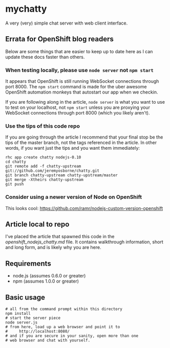 # mychatty

A very (very) simple chat server with web client interface.



## Errata for OpenShift blog readers

Below are some things that are easier to keep up to date here as I can update these docs faster than others.

### When testing locally, please use `node server` not `npm start`

It appears that OpenShift is still running WebSocket connections through port 8000. The `npm start` command is made for the uber awesome OpenShift automation monkeys that autostart our app when we checkin.

If you are following along in the article, `node server` is what you want to use to test on your localhost, not `npm start` unless you are proxying your WebSocket connections through port 8000 (which you likely aren't).

### Use the tips of this code repo

If you are going through the article I recommend that your final stop be the tips of the master branch, not the tags referenced in the article. In other words, if you want just the tips and you want them immediately:

    rhc app create chatty nodejs-0.10
    cd chatty
    git remote add -f chatty-upstream git://github.com/jeremyosborne/chatty.git
    git branch chatty-upstream chatty-upstream/master
    git merge -Xtheirs chatty-upstream
    git push

### Consider using a newer version of Node on OpenShift

This looks cool: https://github.com/ramr/nodejs-custom-version-openshift

## Article local to repo

I've placed the article that spawned this code in the *openshift_nodejs_chatty.md* file. It contains walkthrough information, short and long form, and is likely why you are here.



## Requirements

* node.js (assumes 0.6.0 or greater)
* npm (assumes 1.0.0 or greater)  



## Basic usage

    # all from the command prompt within this directory
    npm install
    # start the server piece
    node server.js
    # from here, load up a web browser and point it to
    #     http://localhost:8080/
    # and if you are secure in your sanity, open more than one
    # web browser and chat with yourself.
